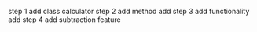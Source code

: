 step 1 add class calculator
step 2 add method add
step 3 add functionality add
step 4 add subtraction feature
